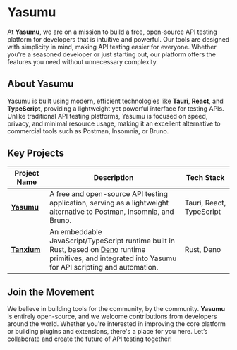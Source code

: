 # Yasumu

At **Yasumu**, we are on a mission to build a free, open-source API testing platform for developers that is intuitive and powerful. Our tools are designed with simplicity in mind, making API testing easier for everyone. Whether you're a seasoned developer or just starting out, our platform offers the features you need without unnecessary complexity.

## About Yasumu

Yasumu is built using modern, efficient technologies like **Tauri**, **React**, and **TypeScript**, providing a lightweight yet powerful interface for testing APIs. Unlike traditional API testing platforms, Yasumu is focused on speed, privacy, and minimal resource usage, making it an excellent alternative to commercial tools such as Postman, Insomnia, or Bruno.

## Key Projects

| Project Name                                                                 | Description                                                                                                                                         | Tech Stack                                                      |
|------------------------------------------------------------------------------|-----------------------------------------------------------------------------------------------------------------------------------------------------|----------------------------------------------------------------|
| [**Yasumu**](https://github.com/yasumu-org/yasumu)                            | A free and open-source API testing application, serving as a lightweight alternative to Postman, Insomnia, and Bruno.                                           | Tauri, React, TypeScript                                        |
| [**Tanxium**](https://github.com/yasumu-org/tanxium)                          | An embeddable JavaScript/TypeScript runtime built in Rust, based on [Deno](https://deno.land) runtime primitives, and integrated into Yasumu for API scripting and automation.     | Rust, Deno                                                |

## Join the Movement

We believe in building tools for the community, by the community. **Yasumu** is entirely open-source, and we welcome contributions from developers around the world. Whether you're interested in improving the core platform or building plugins and extensions, there's a place for you here. Let’s collaborate and create the future of API testing together!
